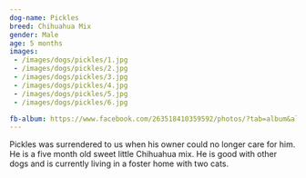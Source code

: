 ```yaml
---
dog-name: Pickles
breed: Chihuahua Mix
gender: Male
age: 5 months
images:
 - /images/dogs/pickles/1.jpg
 - /images/dogs/pickles/2.jpg
 - /images/dogs/pickles/3.jpg
 - /images/dogs/pickles/4.jpg
 - /images/dogs/pickles/5.jpg
 - /images/dogs/pickles/6.jpg

fb-album: https://www.facebook.com/263518410359592/photos/?tab=album&album_id=1267127029998720
---
```

Pickles was surrendered to us when his owner could no longer care for him. He is a five month old sweet little Chihuahua mix. He is good with other dogs and is currently living in a foster home with two cats. 
